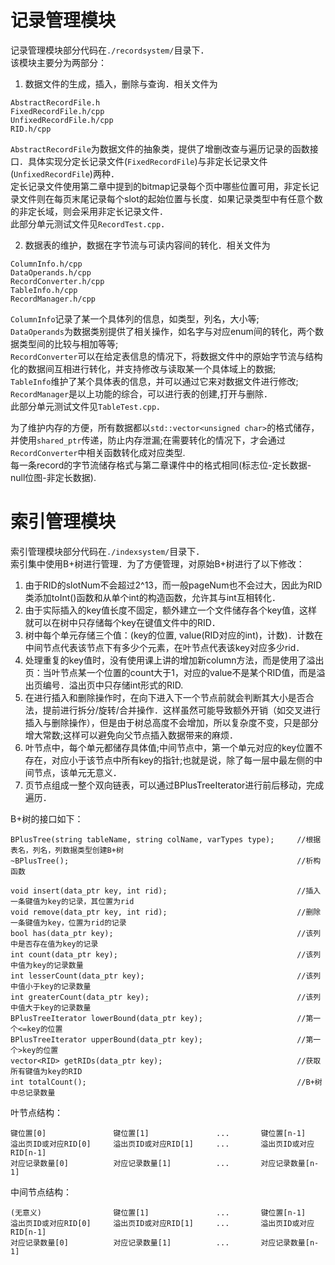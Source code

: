 # 记录管理模块
记录管理模块部分代码在`./recordsystem/`目录下．    
该模块主要分为两部分：     
1. 数据文件的生成，插入，删除与查询．相关文件为    
```
AbstractRecordFile.h
FixedRecordFile.h/cpp
UnfixedRecordFile.h/cpp
RID.h/cpp
```
`AbstractRecordFile`为数据文件的抽象类，提供了增删改查与遍历记录的函数接口．具体实现分定长记录文件(`FixedRecordFile`)与非定长记录文件(`UnfixedRecordFile`)两种．    
定长记录文件使用第二章中提到的bitmap记录每个页中哪些位置可用，非定长记录文件则在每页末尾记录每个slot的起始位置与长度．如果记录类型中有任意个数的非定长域，则会采用非定长记录文件．    
此部分单元测试文件见`RecordTest.cpp`．    

2. 数据表的维护，数据在字节流与可读内容间的转化．相关文件为    
```
ColumnInfo.h/cpp
DataOperands.h/cpp
RecordConverter.h/cpp
TableInfo.h/cpp
RecordManager.h/cpp
```
`ColumnInfo`记录了某一个具体列的信息，如类型，列名，大小等;   
`DataOperands`为数据类别提供了相关操作，如名字与对应enum间的转化，两个数据类型间的比较与相加等等;   
`RecordConverter`可以在给定表信息的情况下，将数据文件中的原始字节流与结构化的数据间互相进行转化，并支持修改与读取某一个具体域上的数据;    
`TableInfo`维护了某个具体表的信息，并可以通过它来对数据文件进行修改;    
`RecordManager`是以上功能的综合，可以进行表的创建,打开与删除．    
此部分单元测试文件见`TableTest.cpp`．    

为了维护内存的方便，所有数据都以`std::vector<unsigned char>`的格式储存，并使用`shared_ptr`传递，防止内存泄漏;在需要转化的情况下，才会通过`RecordConverter`中相关函数转化成对应类型.    
每一条record的字节流储存格式与第二章课件中的格式相同(标志位-定长数据-null位图-非定长数据).   

# 索引管理模块
索引管理模块部分代码在`./indexsystem/`目录下．      
索引集中使用B+树进行管理．为了方便管理，对原始B+树进行了以下修改：     
1. 由于RID的slotNum不会超过2^13，而一般pageNum也不会过大，因此为RID类添加toInt()函数和从单个int的构造函数，允许其与int互相转化．    
2. 由于实际插入的key值长度不固定，额外建立一个文件储存各个key值，这样就可以在树中只存储每个key在键值文件中的RID．    
3. 树中每个单元存储三个值：(key的位置, value(RID对应的int)，计数)．计数在中间节点代表该节点下有多少个元素，在叶节点代表该key对应多少rid．     
4. 处理重复的key值时，没有使用课上讲的增加新column方法，而是使用了溢出页：当叶节点某一个位置的count大于1，对应的value不是某个RID值，而是溢出页编号．溢出页中只存储int形式的RID.    
5. 在进行插入和删除操作时，在向下进入下一个节点前就会判断其大小是否合法，提前进行拆分/旋转/合并操作．这样虽然可能导致额外开销（如交叉进行插入与删除操作），但是由于树总高度不会增加，所以复杂度不变，只是部分增大常数;这样可以避免向父节点插入数据带来的麻烦．    
6. 叶节点中，每个单元都储存具体值;中间节点中，第一个单元对应的key位置不存在，对应小于该节点中所有key的指针;也就是说，除了每一层中最左侧的中间节点，该单元无意义．    
7. 页节点组成一整个双向链表，可以通过BPlusTreeIterator进行前后移动，完成遍历．    

B+树的接口如下：
```
BPlusTree(string tableName, string colName, varTypes type);     //根据表名，列名，列数据类型创建B+树
~BPlusTree();                                                   //析构函数

void insert(data_ptr key, int rid);                             //插入一条键值为key的记录，其位置为rid
void remove(data_ptr key, int rid);                             //删除一条键值为key，位置为rid的记录
bool has(data_ptr key);                                         //该列中是否存在值为key的记录
int count(data_ptr key);                                        //该列中值为key的记录数量
int lesserCount(data_ptr key);                                  //该列中值小于key的记录数量
int greaterCount(data_ptr key);                                 //该列中值大于key的记录数量
BPlusTreeIterator lowerBound(data_ptr key);                     //第一个<=key的位置
BPlusTreeIterator upperBound(data_ptr key);                     //第一个>key的位置
vector<RID> getRIDs(data_ptr key);                              //获取所有键值为key的RID
int totalCount();                                               //B+树中总记录数量
```

叶节点结构：
```
键位置[0]               键位置[1]               ...       键位置[n-1]
溢出页ID或对应RID[0]     溢出页ID或对应RID[1]     ...       溢出页ID或对应RID[n-1]
对应记录数量[0]          对应记录数量[1]          ...       对应记录数量[n-1]
```
中间节点结构：
```
(无意义)                键位置[1]               ...       键位置[n-1]
溢出页ID或对应RID[0]     溢出页ID或对应RID[1]     ...       溢出页ID或对应RID[n-1]
对应记录数量[0]          对应记录数量[1]          ...       对应记录数量[n-1]
```